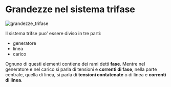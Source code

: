 # Grandezze nel sistema trifase  

![grandezze_trifase](https://github.com/dennyb87/elettrotecnica-serale/assets/7195133/6639bd19-7ff7-459b-b25d-933549e6f1e3)  

Il sistema trifse puo' essere diviso in tre parti:
* generatore 
* linea
* carico

Ognuno di questi elementi contiene dei rami detti **fase**. Mentre nel generatore e nel carico si parla di tensioni e **correnti di fase**, nella parte centrale, quella di linea, si parla di **tensioni contatenate** o di linea e **correnti di linea**.  


